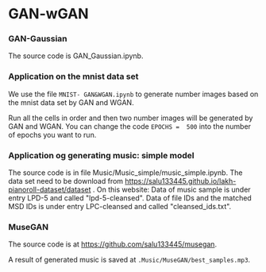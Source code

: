 # GAN-wGAN


### GAN-Gaussian

The source code is GAN_Gaussian.ipynb.

### Application on the mnist data set

We use the file `MNIST- GAN&WGAN.ipynb` to generate number images based on the mnist data set by GAN and WGAN. 

Run all the cells in order and then two number images will be generated by GAN and WGAN.  You can change the code `EPOCHS =  500` into the number of epochs you want to run. 


### Application og generating music: simple model
The source code is in file Music/Music_simple/music_simple.ipynb.
The data set need to be download from https://salu133445.github.io/lakh-pianoroll-dataset/dataset . 
On this website:
Data of music sample is under entry LPD-5  and called "lpd-5-cleansed". 
Data of file IDs and the matched MSD IDs is under entry LPC-cleansed and called "cleansed_ids.txt".

### MuseGAN

The source code is at https://github.com/salu133445/musegan.

A result of generated music is saved at `.Music/MuseGAN/best_samples.mp3`.

